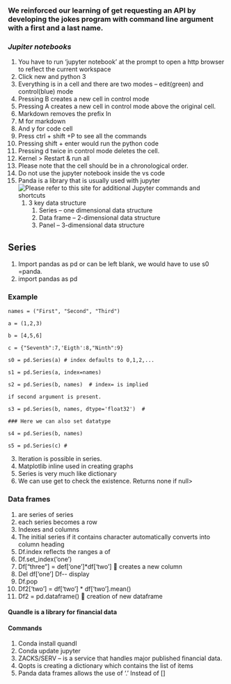 ### __We reinforced our learning of get requesting an API by developing the jokes program with command line argument with a first and a last name.__

### _Jupiter notebooks_
1.	You have to run ‘jupyter notebook’ at the prompt to open a http browser to reflect the current workspace
2.	Click new and python 3
3.	Everything is in a cell and there are two modes – edit(green) and control(blue) mode
4.	Pressing B creates a new cell in control mode
5.	Pressing A creates a new cell in control mode above the original cell.
6.	Markdown removes the prefix In
7.	M for markdown
8.	And y for code cell
9.	Press ctrl + shift +P to see all the commands 
10.	Pressing shift + enter would run the python code
11.	Pressing d twice in control mode deletes the cell.
12.	Kernel > Restart & run all
13.	Please note that the cell should be in a chronological order.
14.	Do not use the jupyter notebook inside the vs code
15.	Panda is a library that is usually used with jupyter
![Please refer to this site for additional Jupyter commands and shortcuts](https://www.cheatography.com/weidadeyue/cheat-sheets/jupyter-notebook/pdf/)
    1. 	3 key data structure
        1. Series – one dimensional data structure
        2. Data frame – 2-dimensional data structure
        3. Panel – 3-dimensional data structure

## __Series__
1. Import pandas as pd or can be left blank, we would have to use s0 =panda.
2. import pandas as pd

### Example

    names = ("First", "Second", "Third")

    a = (1,2,3)

    b = [4,5,6]

    c = {"Seventh":7,'Eigth':8,"Ninth":9}

    s0 = pd.Series(a) # index defaults to 0,1,2,...

    s1 = pd.Series(a, index=names)

    s2 = pd.Series(b, names)  # index= is implied 

    if second argument is present. 

    s3 = pd.Series(b, names, dtype='float32')  # 

    ### Here we can also set datatype

    s4 = pd.Series(b, names)

    s5 = pd.Series(c) #

3.	Iteration is possible in series.
4.	Matplotlib inline used in creating graphs
5.	Series is very much like dictionary
6.	We can use get to check the existence. Returns none if null>

### __Data frames__ 
1. are series of series
2.	each series becomes a row
3.	Indexes and columns
4.	The initial series if it contains character automatically converts into column heading
5.	Df.index reflects the ranges a of 
6.	Df.set_index(‘one’)
7.	Df[“three”] = def[‘one’]*df[‘two’]  creates a new column
8.	Del df[‘one’] Df-- display
9.	Df.pop 
10.	Df2[‘two’] = df[‘two’] * df[‘two’].mean()
11.	Df2 = pd.dataframe()  creation of new dataframe

#### __Quandle is a library for financial data__
#### Commands
1. Conda install quandl
2. Conda update jupyter
3. ZACKS/SERV – is a service that handles major published financial data.
4. Qopts is creating a dictionary which contains the list of items
5.	Panda data frames allows the use of ‘.’ Instead of []

